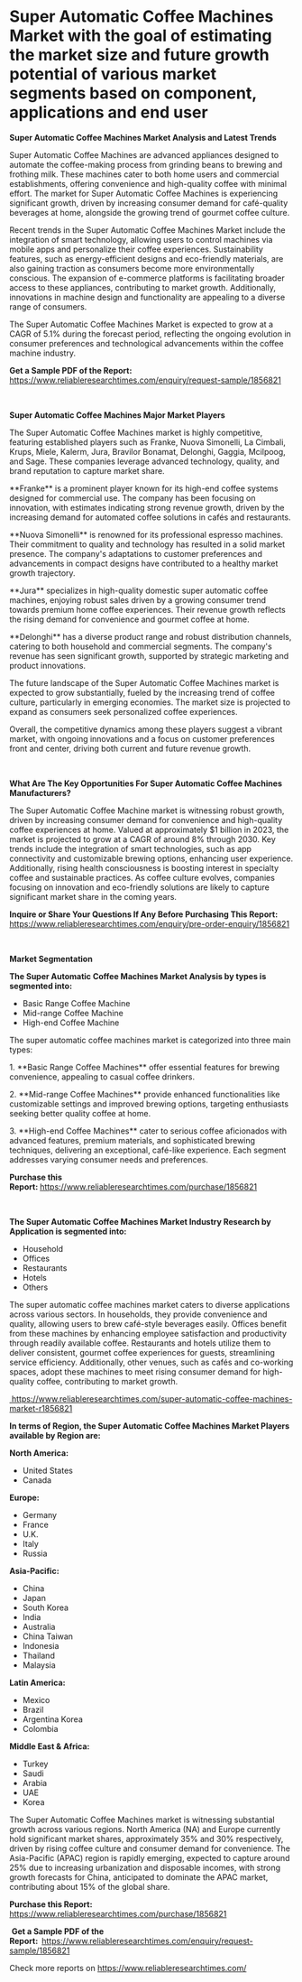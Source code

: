 <p><h1>Super Automatic Coffee Machines Market with the goal of estimating the market size and future growth potential of various market segments based on component, applications and end user</h1></p><p><strong>Super Automatic Coffee Machines Market Analysis and Latest Trends</strong></p>
<p><p>Super Automatic Coffee Machines are advanced appliances designed to automate the coffee-making process from grinding beans to brewing and frothing milk. These machines cater to both home users and commercial establishments, offering convenience and high-quality coffee with minimal effort. The market for Super Automatic Coffee Machines is experiencing significant growth, driven by increasing consumer demand for café-quality beverages at home, alongside the growing trend of gourmet coffee culture.</p><p>Recent trends in the Super Automatic Coffee Machines Market include the integration of smart technology, allowing users to control machines via mobile apps and personalize their coffee experiences. Sustainability features, such as energy-efficient designs and eco-friendly materials, are also gaining traction as consumers become more environmentally conscious. The expansion of e-commerce platforms is facilitating broader access to these appliances, contributing to market growth. Additionally, innovations in machine design and functionality are appealing to a diverse range of consumers.</p><p>The Super Automatic Coffee Machines Market is expected to grow at a CAGR of 5.1% during the forecast period, reflecting the ongoing evolution in consumer preferences and technological advancements within the coffee machine industry.</p></p>
<p><strong>Get a Sample PDF of the Report:&nbsp;</strong> <a href="https://www.reliableresearchtimes.com/enquiry/request-sample/1856821?utm_campaign=3264&utm_medium=2&utm_source=Github&utm_content=ia&utm_term=04042025&utm_id=super-automatic-coffee-machines">https://www.reliableresearchtimes.com/enquiry/request-sample/1856821</a></p>
<p>&nbsp;</p>
<p><strong>Super Automatic Coffee Machines Major Market Players</strong></p>
<p><p>The Super Automatic Coffee Machines market is highly competitive, featuring established players such as Franke, Nuova Simonelli, La Cimbali, Krups, Miele, Kalerm, Jura, Bravilor Bonamat, Delonghi, Gaggia, Mcilpoog, and Sage. These companies leverage advanced technology, quality, and brand reputation to capture market share.</p><p>**Franke** is a prominent player known for its high-end coffee systems designed for commercial use. The company has been focusing on innovation, with estimates indicating strong revenue growth, driven by the increasing demand for automated coffee solutions in cafés and restaurants.</p><p>**Nuova Simonelli** is renowned for its professional espresso machines. Their commitment to quality and technology has resulted in a solid market presence. The company's adaptations to customer preferences and advancements in compact designs have contributed to a healthy market growth trajectory.</p><p>**Jura** specializes in high-quality domestic super automatic coffee machines, enjoying robust sales driven by a growing consumer trend towards premium home coffee experiences. Their revenue growth reflects the rising demand for convenience and gourmet coffee at home.</p><p>**Delonghi** has a diverse product range and robust distribution channels, catering to both household and commercial segments. The company's revenue has seen significant growth, supported by strategic marketing and product innovations.</p><p>The future landscape of the Super Automatic Coffee Machines market is expected to grow substantially, fueled by the increasing trend of coffee culture, particularly in emerging economies. The market size is projected to expand as consumers seek personalized coffee experiences.</p><p>Overall, the competitive dynamics among these players suggest a vibrant market, with ongoing innovations and a focus on customer preferences front and center, driving both current and future revenue growth.</p></p>
<p>&nbsp;</p>
<p><strong>What Are The Key Opportunities For Super Automatic Coffee Machines Manufacturers?</strong></p>
<p><p>The Super Automatic Coffee Machine market is witnessing robust growth, driven by increasing consumer demand for convenience and high-quality coffee experiences at home. Valued at approximately $1 billion in 2023, the market is projected to grow at a CAGR of around 8% through 2030. Key trends include the integration of smart technologies, such as app connectivity and customizable brewing options, enhancing user experience. Additionally, rising health consciousness is boosting interest in specialty coffee and sustainable practices. As coffee culture evolves, companies focusing on innovation and eco-friendly solutions are likely to capture significant market share in the coming years.</p></p>
<p><strong>Inquire or Share Your Questions If Any Before Purchasing This Report:</strong> <a href="https://www.reliableresearchtimes.com/enquiry/pre-order-enquiry/1856821?utm_campaign=3264&utm_medium=2&utm_source=Github&utm_content=ia&utm_term=04042025&utm_id=super-automatic-coffee-machines">https://www.reliableresearchtimes.com/enquiry/pre-order-enquiry/1856821</a></p>
<p>&nbsp;</p>
<p><strong>Market Segmentation</strong></p>
<p><strong>The Super Automatic Coffee Machines Market Analysis by types is segmented into:</strong></p>
<p><ul><li>Basic Range Coffee Machine</li><li>Mid-range Coffee Machine</li><li>High-end Coffee Machine</li></ul></p>
<p><p>The super automatic coffee machines market is categorized into three main types: </p><p>1. **Basic Range Coffee Machines** offer essential features for brewing convenience, appealing to casual coffee drinkers.</p><p>2. **Mid-range Coffee Machines** provide enhanced functionalities like customizable settings and improved brewing options, targeting enthusiasts seeking better quality coffee at home.</p><p>3. **High-end Coffee Machines** cater to serious coffee aficionados with advanced features, premium materials, and sophisticated brewing techniques, delivering an exceptional, café-like experience. Each segment addresses varying consumer needs and preferences.</p></p>
<p><strong>Purchase this Report:&nbsp;</strong><a href="https://www.reliableresearchtimes.com/purchase/1856821?utm_campaign=3264&utm_medium=2&utm_source=Github&utm_content=ia&utm_term=04042025&utm_id=super-automatic-coffee-machines">https://www.reliableresearchtimes.com/purchase/1856821</a></p>
<p>&nbsp;</p>
<p><strong>The Super Automatic Coffee Machines Market Industry Research by Application is segmented into:</strong></p>
<p><ul><li>Household</li><li>Offices</li><li>Restaurants</li><li>Hotels</li><li>Others</li></ul></p>
<p><p>The super automatic coffee machines market caters to diverse applications across various sectors. In households, they provide convenience and quality, allowing users to brew café-style beverages easily. Offices benefit from these machines by enhancing employee satisfaction and productivity through readily available coffee. Restaurants and hotels utilize them to deliver consistent, gourmet coffee experiences for guests, streamlining service efficiency. Additionally, other venues, such as cafés and co-working spaces, adopt these machines to meet rising consumer demand for high-quality coffee, contributing to market growth.</p></p>
<p><a href="https://www.reliableresearchtimes.com/super-automatic-coffee-machines-market-r1856821?utm_campaign=3264&utm_medium=2&utm_source=Github&utm_content=ia&utm_term=04042025&utm_id=super-automatic-coffee-machines">&nbsp;https://www.reliableresearchtimes.com/super-automatic-coffee-machines-market-r1856821</a></p>
<p><strong>In terms of Region, the Super Automatic Coffee Machines Market Players available by Region are:</strong></p>
<p>
    <p> <strong> North America: </strong>
        <ul>
            <li>United States</li>
            <li>Canada</li>
        </ul>
        </p> 
    <p> <strong> Europe: </strong>
        <ul>
            <li>Germany</li>
            <li>France</li>
            <li>U.K.</li>
            <li>Italy</li>
            <li>Russia</li>
        </ul>
        </p> 
    <p> <strong> Asia-Pacific: </strong>
        <ul>
            <li>China</li>
            <li>Japan</li>
            <li>South Korea</li>
            <li>India</li>
            <li>Australia</li>
            <li>China Taiwan</li>
            <li>Indonesia</li>
            <li>Thailand</li>
            <li>Malaysia</li>
        </ul>
        </p> 
    <p> <strong> Latin America: </strong>
        <ul>
            <li>Mexico</li>
            <li>Brazil</li>
            <li>Argentina Korea</li>
            <li>Colombia</li>
        </ul>
        </p> 
    <p> <strong> Middle East & Africa: </strong>
        <ul>
            <li>Turkey</li>
            <li>Saudi</li>
            <li>Arabia</li>
            <li>UAE</li>
            <li>Korea</li>
        </ul>
    </p>
    </p>
<p><p>The Super Automatic Coffee Machines market is witnessing substantial growth across various regions. North America (NA) and Europe currently hold significant market shares, approximately 35% and 30% respectively, driven by rising coffee culture and consumer demand for convenience. The Asia-Pacific (APAC) region is rapidly emerging, expected to capture around 25% due to increasing urbanization and disposable incomes, with strong growth forecasts for China, anticipated to dominate the APAC market, contributing about 15% of the global share.</p></p>
<p><strong>Purchase this Report: </strong><a href="https://www.reliableresearchtimes.com/purchase/1856821?utm_campaign=3264&utm_medium=2&utm_source=Github&utm_content=ia&utm_term=04042025&utm_id=super-automatic-coffee-machines">https://www.reliableresearchtimes.com/purchase/1856821</a></p>
<p>&nbsp;<strong>Get a Sample PDF of the Report:&nbsp;&nbsp;</strong><a href="https://www.reliableresearchtimes.com/enquiry/request-sample/1856821?utm_campaign=3264&utm_medium=2&utm_source=Github&utm_content=ia&utm_term=04042025&utm_id=super-automatic-coffee-machines">https://www.reliableresearchtimes.com/enquiry/request-sample/1856821</a></p>
<p><strong></strong></p>
<p>Check more reports on <a href="https://www.reliableresearchtimes.com/?utm_campaign=3264&utm_medium=2&utm_source=Github&utm_content=ia&utm_term=04042025&utm_id=super-automatic-coffee-machines">https://www.reliableresearchtimes.com/</a></p>